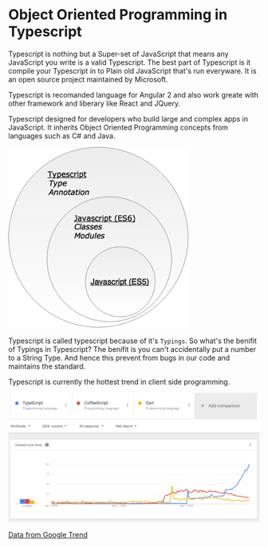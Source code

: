 # Object Oriented Programming in Typescript

Typescript is nothing but a Super-set of JavaScript that means any JavaScript you write is a valid Typescript. The best part of Typescript is it compile your Typescript in to Plain old JavaScript that's run everyware. It is an open source project maintained by Microsoft.

Typescript is recomanded language for Angular 2 and also work greate with other framework and liberary like React and JQuery.

Typescript designed for developers who build large and complex apps in JavaScript. It inherits Object Oriented Programming concepts from languages such as C\# and Java.

![Typescript](ts1.png)

Typescript is called typescript because of it's `Typings`. So what's the benifit of Typings in Typescript? The benifit is you can't accidentally put a number to a String Type. And hence this prevent from bugs in our code and maintains the standard.

Typescript is currently the hottest trend in client side programming.

![Typescript Trend](ts-coffe-dart.PNG)

[Data from Google Trend](https://www.google.com/trends/explore?date=all&q=%2Fm%2F0n50hxv,%2Fm%2F0hjc5m0,%2Fm%2F0h52xr1)

